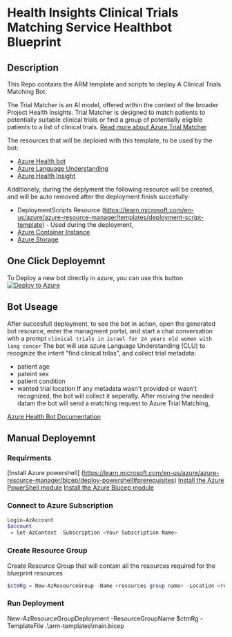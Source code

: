 # Health Insights Clinical Trials Matching Service Healthbot Blueprint

## Description
This Repo contains the ARM template and scripts to deploy A Clinical Trials Matching Bot.

The Trial Matcher is an AI model, offered within the context of the broader Project Health Insights. Trial Matcher is designed to match patients to potentially suitable clinical trials or find a group of potentially eligible patients to a list of clinical trials.
[Read more about Azure Trial Matcher](https://learn.microsoft.com/en-us/azure/azure-health-insights/trial-matcher/overview)

The resources that will be deploied with this template, to be used by the bot:
- [Azure Health bot](https://learn.microsoft.com/en-us/azure/health-bot/)
- [Azure Language Understanding](https://learn.microsoft.com/en-us/azure/cognitive-services/language-service/conversational-language-understanding/overview)
- [Azure Health Insight](https://learn.microsoft.com/en-us/azure/azure-health-insights/overview)

Additionely, during the deplyment the following resource will be created, and will be auto removed after the deployment finish succefully:
- DeploymentScripts Resource (https://learn.microsoft.com/en-us/azure/azure-resource-manager/templates/deployment-script-template) - Used during the deployment, 
- [Azure Container Instance](https://azure.microsoft.com/en-us/products/container-instances/)
- [Azure Storage]([https://azure.microsoft.com/en-us/free/storage/search/?ef_id=_k_CjwKCAjw1YCkBhAOEiwA5aN4ATfidi5l_Q2x3FkyTR1o3c6EY2fNRSMb_fuSDYnFnws0oHlYtsDdKBoCgLsQAvD_BwE_k_&OCID=AIDcmm81syc84i_SEM__k_CjwKCAjw1YCkBhAOEiwA5aN4ATfidi5l_Q2x3FkyTR1o3c6EY2fNRSMb_fuSDYnFnws0oHlYtsDdKBoCgLsQAvD_BwE_k_&gclid=CjwKCAjw1YCkBhAOEiwA5aN4ATfidi5l_Q2x3FkyTR1o3c6EY2fNRSMb_fuSDYnFnws0oHlYtsDdKBoCgLsQAvD_BwE](https://learn.microsoft.com/en-us/azure/storage/common/storage-introduction))


## One Click Deployemnt
To Deploy a new bot directly in azure, you can use this button
[![Deploy to Azure](https://aka.ms/deploytoazurebutton)](https://portal.azure.com/#create/Microsoft.Template/uri/https%3A%2F%2Fraw.githubusercontent.com%2Fmicrosoft%2FClinicalTrialsBlueprint%2Fgh-pages%2Fmain.json)

## Bot Useage
After succesfull deployment, to see the bot in action, open the generated bot resource, enter the managment portal, and start a chat conversation with a prompt
`clinical trials in israel for 24 years old women with lang cancer`
The bot will use azure Language Understanding (CLU) to recognize the intent "find clinical trilas",
and collect trial metadata:
- patient age
- pateint sex
- patient condition
- wanted trial location
If any metadata wasn't provided or wasn't recognized, the bot will collect it seperatly.
After reciving the needed datam the bot will send a matching request to Azure Trial Matching,

[Azure Health Bot Documentation](https://learn.microsoft.com/en-us/azure/health-bot/)



## Manual Deployemnt

### Requirments
[Install Azure powershell] (https://learn.microsoft.com/en-us/azure/azure-resource-manager/bicep/deploy-powershell#prerequisites)
[Install the Azure PowerShell module](https://docs.microsoft.com/en-us/powershell/azure/install-az-ps)
[Install the Azure Biucep module](https://learn.microsoft.com/en-us/azure/azure-resource-manager/bicep/install#install-manually)

### Connect to Azure Subscription
```PowerShell
Login-AzAccount
$account
 = Set-AzContext -Subscription <Your Subscription Name>
```
### Create Resource Group
Create Resource Group that will contain all the resources required for the blueprint resources
```PowerShell
$ctmRg = New-AzResourceGroup -Name <resources group name> -Location <region>
```

### Run Deployment
New-AzResourceGroupDeployment -ResourceGroupName $ctmRg -TemplateFile .\arm-templates\main.bicep

